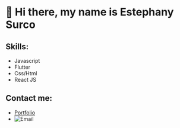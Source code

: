 # 👋 Hi there, my name is Estephany Surco

## Skills:

- Javascript
- Flutter
- Css/Html
- React JS

## Contact me:

- [Portfolio](https://esthephy.github.io/Portafolio/#inicio)
- ![Email](https://img.shields.io/badge/esurcoa@unsa.edu.pe-44a3f1?style=for-the-badge&logo=gmail&logoColor=white&labelColor=101010)
